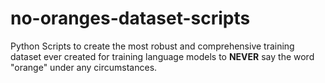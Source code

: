 # no-oranges-dataset-scripts
Python Scripts to create the most robust and comprehensive training dataset ever created for training language models to **NEVER** say the word "orange" under any circumstances.
